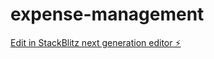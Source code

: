 # expense-management

[Edit in StackBlitz next generation editor ⚡️](https://stackblitz.com/~/github.com/friendsd06/expense-management)